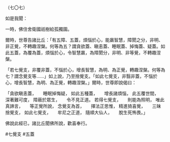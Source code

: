（七〇七）

如是我聞：

一時，佛住舍衛國祇樹給孤獨園。

爾時，世尊告諸比丘：「有五障、五蓋，煩惱於心，能羸智慧，障閡之分，非明、非正覺，不轉趣涅槃。何等為五？謂貪欲蓋、瞋恚蓋、睡眠蓋、掉悔蓋、疑蓋。如此五蓋，為覆為蓋，煩惱於心，令智慧羸，為障閡分，非明、非等覺，不轉趣涅槃。

「若七覺支，非覆非蓋，不惱於心，增長智慧，為明、為正覺，轉趣涅槃。何等為七？謂念覺支等……」如上說，乃至捨覺支。「如此七覺支，非翳非蓋，不惱於心，增長智慧，為明、為正覺，轉趣涅槃。」爾時，世尊即說偈曰：

「貪欲瞋恚蓋，　　睡眠掉悔疑，
如此五種蓋，　　增長諸煩惱，
此五覆世間，　　深著難可度，
障蔽於眾生，　　令不見正道。
若得七覺支，　　則能為照明，
唯此真諦言，　　等正覺所說，
念覺支為首，　　擇法正思惟，
精進猗喜覺，　　三昧捨覺支，
如此七覺支，　　牟尼之正道，
隨順大仙人，　　脫生死怖畏。」

佛說此經已，諸比丘聞佛所說，歡喜奉行。



#七覺支
#五蓋
